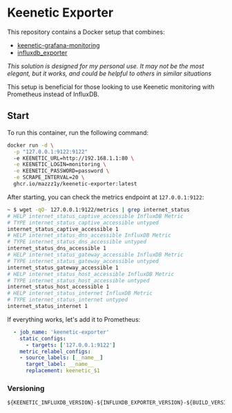 # Keenetic Exporter

This repository contains a Docker setup that combines:
- [keenetic-grafana-monitoring](https://github.com/vitaliy-sk/keenetic-grafana-monitoring)
- [influxdb_exporter](https://github.com/prometheus/influxdb_exporter)

*This solution is designed for my personal use. It may not be the most elegant, but it works, and could be helpful to others in similar situations*

This setup is beneficial for those looking to use Keenetic monitoring with Prometheus instead of InfluxDB.

## Start

To run this container, run the following command:

```bash
docker run -d \
  -p "127.0.0.1:9122:9122"
  -e KEENETIC_URL=http://192.168.1.1:80 \
  -e KEENETIC_LOGIN=monitoring \
  -e KEENETIC_PASSWORD=password \
  -e SCRAPE_INTERVAL=20 \
  ghcr.io/mazzz1y/keenetic-exporter:latest
```

After starting, you can check the metrics endpoint at `127.0.0.1:9122`:
```bash
~ $ wget -qO- 127.0.0.1:9122/metrics | grep internet_status
# HELP internet_status_captive_accessible InfluxDB Metric
# TYPE internet_status_captive_accessible untyped
internet_status_captive_accessible 1
# HELP internet_status_dns_accessible InfluxDB Metric
# TYPE internet_status_dns_accessible untyped
internet_status_dns_accessible 1
# HELP internet_status_gateway_accessible InfluxDB Metric
# TYPE internet_status_gateway_accessible untyped
internet_status_gateway_accessible 1
# HELP internet_status_host_accessible InfluxDB Metric
# TYPE internet_status_host_accessible untyped
internet_status_host_accessible 1
# HELP internet_status_internet InfluxDB Metric
# TYPE internet_status_internet untyped
internet_status_internet 1
```

If everything works, let's add it to Prometheus:
```yaml
  - job_name: 'keenetic-exporter'
    static_configs:
      - targets: ['127.0.0.1:9122']
    metric_relabel_configs:
    - source_labels: [__name__]
      target_label: __name__
      replacement: keenetic_$1
```

### Versioning
```
${KEENETIC_INFLUXDB_VERSION}-${INFLUXDB_EXPORTER_VERSION}-${BUILD_VERSION}
```